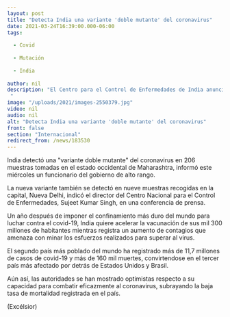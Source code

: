 ```yaml
---
layout: post
title: "Detecta India una variante 'doble mutante' del coronavirus"
date: 2021-03-24T16:39:00.000-06:00
tags:
  
  - Covid
  
  - Mutación
  
  - India
  
author: nil
description: "El Centro para el Control de Enfermedades de India anuncia el hallazgo de una 'variante doble mutante' del coronavirus en el estado de Maharashtra y en la capital, Nueva Delhi "
image: "/uploads/2021/images-2550379.jpg"
video: nil
audio: nil
alt: "Detecta India una variante 'doble mutante' del coronavirus"
front: false
section: "Internacional"
redirect_from: /news/183530
---
```


India detectó una "variante doble mutante" del coronavirus en 206 muestras tomadas en el estado occidental de Maharashtra, informó este miércoles un funcionario del gobierno de alto rango.

La nueva variante también se detectó en nueve muestras recogidas en la capital, Nueva Delhi, indicó el director del Centro Nacional para el Control de Enfermedades, Sujeet Kumar Singh, en una conferencia de prensa.

Un año después de imponer el confinamiento más duro del mundo para luchar contra el covid-19, India quiere acelerar la vacunación de sus mil 300 millones de habitantes mientras registra un aumento de contagios que amenaza con minar los esfuerzos realizados para superar al virus.

El segundo país más poblado del mundo ha registrado más de 11,7 millones de casos de covid-19 y más de 160 mil muertes, convirtendose en el tercer país más afectado por detrás de Estados Unidos y Brasil.

Aún así, las autoridades se han mostrado optimistas respecto a su capacidad para combatir eficazmente al coronavirus, subrayando la baja tasa de mortalidad registrada en el país.

(Excélsior)